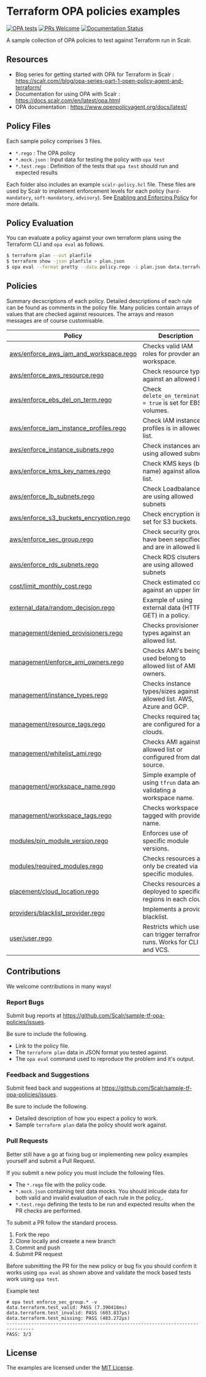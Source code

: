 # Terraform OPA policies examples

[![OPA tests](https://github.com/Scalr/sample-tf-opa-policies/workflows/OPA/badge.svg)](https://github.com/Scalr/sample-tf-opa-policies/actions?query=workflow%3AOPA)
[![PRs Welcome](https://img.shields.io/badge/PRs-welcome-brightgreen.svg)](https://github.com/Scalr/sample-tf-opa-policies/pulls)
[![Documentation Status](https://readthedocs.com/projects/scalr-athena/badge/?version=latest)](https://docs.scalr.com/en/latest/opa.html)

A sample collection of OPA policies to test against Terraform run in Scalr.

## Resources

* Blog series for getting started with OPA for Terraform in Scalr : https://scalr.com//blog/opa-series-part-1-open-policy-agent-and-terraform/
* Documentation for using OPA with Scalr : https://docs.scalr.com/en/latest/opa.html
* OPA documentation : https://www.openpolicyagent.org/docs/latest/

## Policy Files

Each sample policy comprises 3 files.

- `*.rego` : The OPA policy
- `*.mock.json` : Input data for testing the policy with `opa test`
- `*.test.rego` : Definition of the tests that `opa test` should run and expected results

Each folder also includes an example `scalr-policy.hcl` file. These files are used by Scalr to implement enforcement levels for each policy (`hard-mandatory`, `soft-mandatory`, `advisory`). See [Enabling and Enforcing Policy](https://docs.scalr.com/en/latest/opa.html#enabling-and-enforcing-policy) for more details.

## Policy Evaluation

You can evaluate a policy against your own terraform plans using the Terraform CLI and `opa eval` as follows.

```bash
$ terraform plan --out planfile
$ terraform show -json planfile > plan.json
$ opa eval --format pretty --data policy.rego -i plan.json data.terraform.deny
```

## Policies

Summary decscriptions of each policy. Detailed descriptions of each rule can be found as comments in the policy file.
Many policies contain arrays of values that are checked against resources. The arrays and reason messages are of course customisable.

| Policy                                 | Description                                                              |
| -------------------------------------- | ------------------------------------------------------------------------ |  
| [aws/enforce_aws_iam_and_workspace.rego](https://github.com/Scalr/sample-tf-opa-policies/blob/master/aws/enforce_aws_iam_and_workspace.rego) | Checks valid IAM roles for provder and workspace.                        |
| [aws/enforce_aws_resource.rego](https://github.com/Scalr/sample-tf-opa-policies/blob/master/aws/enforce_aws_resource.rego) | Check resource types against an allowed list.                            |
| [aws/enforce_ebs_del_on_term.rego](https://github.com/Scalr/sample-tf-opa-policies/blob/master/aws/enforce_ebs_del_on_term.rego) | Check `delete_on_termination = true` is set for EBS volumes.             |
| [aws/enforce_iam_instance_profiles.rego](https://github.com/Scalr/sample-tf-opa-policies/blob/master/aws/enforce_iam_instance_profiles.rego) | Check IAM instance profiles is in allowed list.                          |
| [aws/enforce_instance_subnets.rego](https://github.com/Scalr/sample-tf-opa-policies/blob/master/aws/enforce_instance_subnets.rego) | Check instances are using allowed subnets |
| [aws/enforce_kms_key_names.rego](https://github.com/Scalr/sample-tf-opa-policies/blob/master/aws/enforce_kms_key_names.rego) | Check KMS keys (by name) against allowed list.                           |
| [aws/enforce_lb_subnets.rego](https://github.com/Scalr/sample-tf-opa-policies/blob/master/aws/enforce_lb_subnets.rego) | Check Loadbalancers are using allowed subnets |
| [aws/enforce_s3_buckets_encryption.rego](https://github.com/Scalr/sample-tf-opa-policies/blob/master/aws/enforce_s3_buckets_encryption.rego) | Check encryption is set for S3 buckets.                                  |
| [aws/enforce_sec_group.rego](https://github.com/Scalr/sample-tf-opa-policies/blob/master/aws/enforce_sec_group.rego) | Check security groups have been sepcified and are in allowed list.       |
| [aws/enforce_rds_subnets.rego](https://github.com/Scalr/sample-tf-opa-policies/blob/master/aws/enforce_rds_subnets.rego) | Check RDS clsuters are using allowed subnets |
| [cost/limit_monthly_cost.rego](https://github.com/Scalr/sample-tf-opa-policies/blob/master/cost/limit_monthly_cost.rego) | Check estimated cost against an upper limit.                             |
| [external_data/random_decision.rego](https://github.com/Scalr/sample-tf-opa-policies/blob/master/external_data/random_decision.rego) | Example of using external data (HTTP GET) in a policy.                   |
| [management/denied_provisioners.rego](https://github.com/Scalr/sample-tf-opa-policies/blob/master/management/denied_provisioners.rego) | Checks provisioner types against an allowed list.                        |
| [management/enforce_ami_owners.rego](https://github.com/Scalr/sample-tf-opa-policies/blob/master/management/enforce_ami_owners.rego) | Checks AMI's being used belong to allowed list of AMI owners.            |
| [management/instance_types.rego](https://github.com/Scalr/sample-tf-opa-policies/blob/master/management/instance_types.rego) | Checks instance types/sizes against allowed list. AWS, Azure and GCP.    |
| [management/resource_tags.rego](https://github.com/Scalr/sample-tf-opa-policies/blob/master/management/resource_tags.rego) | Checks required tags are configured for all clouds.                      |
| [management/whitelist_ami.rego](https://github.com/Scalr/sample-tf-opa-policies/blob/master/management/whitelist_ami.rego) | Checks AMI against allowed list or configured from data source.          |
| [management/workspace_name.rego](https://github.com/Scalr/sample-tf-opa-policies/blob/master/management/workspace_name.rego) | Simple example of using `tfrun` data and validating a workspace name.    |
| [management/workspace_tags.rego](https://github.com/Scalr/sample-tf-opa-policies/blob/master/management/workspace_tags.rego) | Checks workspace is tagged with provider name.                           |
| [modules/pin_module_version.rego](https://github.com/Scalr/sample-tf-opa-policies/blob/master/modules/pin_module_version.rego) | Enforces use of specific module versions.                                |
| [modules/required_modules.rego](https://github.com/Scalr/sample-tf-opa-policies/blob/master/modules/required_modules.rego) | Checks resources are only be created via specific modules.               |
| [placement/cloud_location.rego](https://github.com/Scalr/sample-tf-opa-policies/blob/master/placement/cloud_location.rego) | Checks resources are deployed to specific regions in each cloud.         |
| [providers/blacklist_provider.rego](https://github.com/Scalr/sample-tf-opa-policies/blob/master/providers/blacklist_provider.rego) | Implements a provider blacklist.                                         |
| [user/user.rego](https://github.com/Scalr/sample-tf-opa-policies/blob/master/user/user.rego) | Restricts which users can trigger terrafrom runs. Works for CLI and VCS. |

## Contributions

We welcome contributions in many ways!

### Report Bugs

Submit bug reports at https://github.com/Scalr/sample-tf-opa-policies/issues.

Be sure to include the following.

* Link to the policy file.
* The `terraform plan` data in JSON format you tested against.
* The `opa eval` command used to reproduce the problem and it's output.

### Feedback and Suggestions

Submit feed back and suggestions at https://github.com/Scalr/sample-tf-opa-policies/issues.

Be sure to include the following.

* Detailed description of how you expect a policy to work.
* Sample `terraform plan` data the policy should work against.

### Pull Requests

Better still have a go at fixing bug or implementing new policy examples yourself and submit a Pull Request.

If you submit a new policy you must include the following files.

* The `*.rego` file with the policy code.
* `*.mock.json` containing test data mocks. You should inlcude data for both valid and invalid evaluation of each rule in the policy,.
* `*.test.rego` defining the tests to be run and expected results when the PR checks are performed.

To submit a PR follow the standard process.

1. Fork the repo
2. Clone locally and creaete a new branch
3. Commit and push
4. Submit PR request

Before submitting the PR for the new policy or bug fix you should confirm it works using `opa eval` as shown above and validate the mock based tests work using `opa test`.

Example test

```
# opa test enforce_sec_group.* -v 
data.terraform.test_valid: PASS (7.390418ms)
data.terraform.test_invalid: PASS (603.837µs)
data.terraform.test_missing: PASS (483.272µs)
--------------------------------------------------------------------------------
PASS: 3/3
```

## License

The examples are licensed under the [MIT License](https://github.com/Scalr/sample-tf-opa-policies/blob/master/LICENSE).


